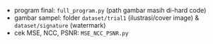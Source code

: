 - program final: ```full_program.py``` (path gambar masih di-hard code)
- gambar sampel: folder ```dataset/trial1``` (ilustrasi/cover image) & ```dataset/signature``` (watermark)
- cek MSE, NCC, PSNR: ```MSE_NCC_PSNR.py```
